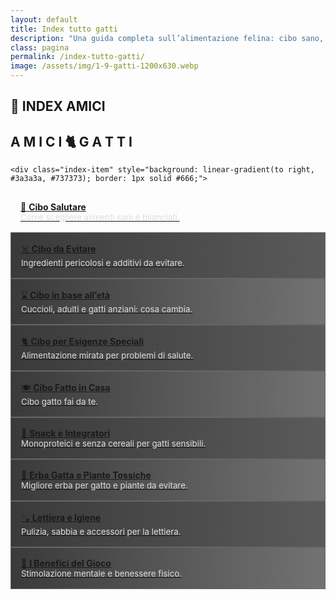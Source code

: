 ```yaml
---
layout: default
title: Index tutto gatti
description: "Una guida completa sull’alimentazione felina: cibo sano, età, esigenze speciali e molto altro."
class: pagina
permalink: /index-tutto-gatti/
image: /assets/img/1-9-gatti-1200x630.webp
---
```

<main class="layout-wrapper">

  <section class="intro">
    <h1 class="main-title-centered">🐾 INDEX AMICI</h1>
    <h2 class="small-title">A M I C I 🐈 G A T T I</h2>
  </section>


  <section class="grid-index">

    <div class="index-item" style="background: linear-gradient(to right, #3a3a3a, #737373); border: 1px solid #666;">
  <a href="/cibo-gatti-salutare/" title="Cibo salutare per gatti" aria-label="Cibo salutare per gatti" style="display: block; padding: 1rem;">
    🥩 <strong>Cibo Salutare</strong><br>
    <span style="font-size: 0.95em; color: #ddd;">Come scegliere alimenti sani e bilanciati.</span>
  </a>
</div>

<div class="index-item" style="background: linear-gradient(to right, #3a3a3a, #5a5a5a); border: 1px solid #666;">
  <a href="/gatti-cibo-da-evitare/" title="Cibo non salutare da evitare" aria-label="Cibo da evitare" style="display: block; padding: 1rem;">
    ☠️ <strong>Cibo da Evitare</strong><br>
    <span style="font-size: 0.95em; color: #ddd;">Ingredienti pericolosi e additivi da evitare.</span>
  </a>
</div>

<div class="index-item" style="background: linear-gradient(to right, #3a3a3a, #737373); border: 1px solid #666;">
  <a href="/cibo-gatti-in-base-eta/" title="Cibo per gatti in base all’età" aria-label="Cibo per gatti in base all’età" style="display: block; padding: 1rem;">
    ⌛ <strong>Cibo in base all’età</strong><br>
    <span style="font-size: 0.95em; color: #ddd;">Cuccioli, adulti e gatti anziani: cosa cambia.</span>
  </a>
</div>

<div class="index-item" style="background: linear-gradient(to right, #3a3a3a, #5a5a5a); border: 1px solid #666;">
  <a href="/cibo-esigenze-speciali/" title="Cibo per esigenze speciali" aria-label="Cibo per esigenze speciali" style="display: block; padding: 1rem;">
    🐈 <strong>Cibo per Esigenze Speciali</strong><br>
    <span style="font-size: 0.95em; color: #ddd;">Alimentazione mirata per problemi di salute.</span>
  </a>
</div>

<div class="index-item" style="background: linear-gradient(to right, #3a3a3a, #737373); border: 1px solid #666;">
  <a href="/cibo-gatti-fatto-in-casa/" title="Cibo fatto in casa per gatti" aria-label="Cibo fatto in casa per gatti" style="display: block; padding: 1rem;">
🍽️ <strong>Cibo Fatto in Casa</strong><br>
    <span style="font-size: 0.95em; color: #ddd;">Cibo gatto fai da te.</span>
  </a>
</div>

<div class="index-item" style="background: linear-gradient(to right, #3a3a3a, #5a5a5a); border: 1px solid #666;">
  <a href="/cibo-gatti-snack-integratori/" title="Snack e integratori per gatti" aria-label="Snack e integratori per gatti" style="display: block; padding: 1rem;">
    🍫 <strong>Snack e Integratori</strong><br>
    <span style="font-size: 0.95em; color: #ddd;">Monoproteici e senza cereali per gatti sensibili.</span>
  </a>
</div>

<div class="index-item" style="background: linear-gradient(to right, #3a3a3a, #737373); border: 1px solid #666;">
  <a href="/cibo-gatti-erba-gatta-piante-tossiche/" title="Erba gatta e piante tossiche" aria-label="Erba gatta e piante tossiche" style="display: block; padding: 1rem;">
    🌿 <strong>Erba Gatta e Piante Tossiche</strong><br>
    <span style="font-size: 0.95em; color: #ddd;">Migliore erba per gatto e piante da evitare.</span>
  </a>
</div>

<div class="index-item" style="background: linear-gradient(to right, #3a3a3a, #5a5a5a); border: 1px solid #666;">
  <a href="/gatti-prodotti-igiene-lettiera/" title="Prodotti per igiene e lettiera" aria-label="Prodotti per igiene e lettiera" style="display: block; padding: 1rem;">
  🪠 <strong>Lettiera e Igiene</strong><br>
    <span style="font-size: 0.95em; color: #ddd;">Pulizia, sabbia e accessori per la lettiera.</span>
  </a>
</div>

<div class="index-item" style="background: linear-gradient(to right, #3a3a3a, #737373); border: 1px solid #666;">
  <a href="/gatti-benefici-del-gioco/" title="Benefici del gioco per gatti" aria-label="Benefici del gioco per gatti" style="display: block; padding: 1rem;">
    🎲 <strong>I Benefici del Gioco</strong><br>
    <span style="font-size: 0.95em; color: #ddd;">Stimolazione mentale e benessere fisico.</span>
  </a>
</div>

  
<br><br><br>
  </section>

</main>


